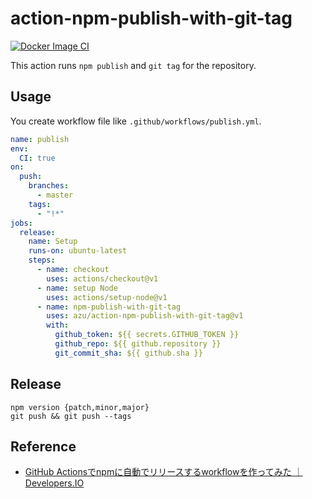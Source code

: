 #  action-npm-publish-with-git-tag

[![Docker Image CI](https://github.com/azu/action-npm-publish-with-git-tag/workflows/Docker%20Image%20CI/badge.svg)](https://github.com/azu/action-npm-publish-with-git-tag/actions)

This action runs `npm publish` and `git tag` for the repository.

## Usage

You create workflow file like `.github/workflows/publish.yml`.

```yml
name: publish
env:
  CI: true
on:
  push:
    branches:
      - master
    tags:
      - "!*"
jobs:
  release:
    name: Setup
    runs-on: ubuntu-latest
    steps:
      - name: checkout
        uses: actions/checkout@v1
      - name: setup Node
        uses: actions/setup-node@v1
      - name: npm-publish-with-git-tag
        uses: azu/action-npm-publish-with-git-tag@v1
        with:
          github_token: ${{ secrets.GITHUB_TOKEN }}
          github_repo: ${{ github.repository }}
          git_commit_sha: ${{ github.sha }}
```

## Release


    npm version {patch,minor,major}
    git push && git push --tags

## Reference

- [GitHub Actionsでnpmに自動でリリースするworkflowを作ってみた ｜ Developers.IO](https://dev.classmethod.jp/etc/github-actions-npm-automatic-release/)
